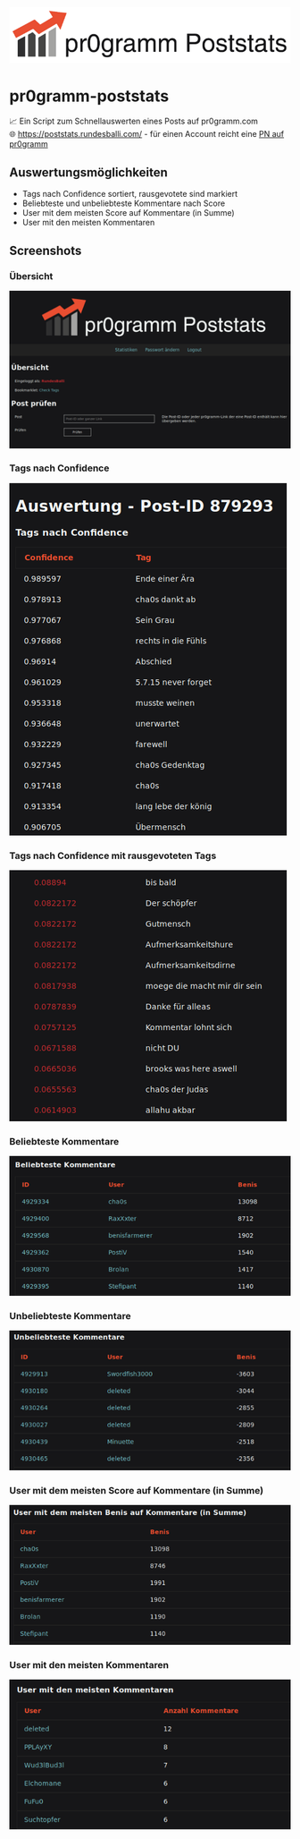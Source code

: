 ![Header](https://raw.githubusercontent.com/RundesBalli/pr0gramm-poststats/master/public/src/header-black.png)

# pr0gramm-poststats
:chart_with_upwards_trend: Ein Script zum Schnellauswerten eines Posts auf pr0gramm.com  
:globe_with_meridians: https://poststats.rundesballi.com/ - für einen Account reicht eine [PN auf pr0gramm](https://pr0gramm.com/inbox/messages/RundesBalli)

## Auswertungsmöglichkeiten
- Tags nach Confidence sortiert, rausgevotete sind markiert
- Beliebteste und unbeliebteste Kommentare nach Score
- User mit dem meisten Score auf Kommentare (in Summe)
- User mit den meisten Kommentaren

## Screenshots
### Übersicht
![Übersicht](https://raw.githubusercontent.com/RundesBalli/pr0gramm-poststats/master/Screenshots/1.png)

### Tags nach Confidence
![Tags nach Confidence](https://raw.githubusercontent.com/RundesBalli/pr0gramm-poststats/master/Screenshots/2.png)

### Tags nach Confidence mit rausgevoteten Tags
![Tags nach Confidence mit rausgevoteten Tags](https://raw.githubusercontent.com/RundesBalli/pr0gramm-poststats/master/Screenshots/3.png)

### Beliebteste Kommentare
![Beliebteste Kommentare](https://raw.githubusercontent.com/RundesBalli/pr0gramm-poststats/master/Screenshots/4.png)

### Unbeliebteste Kommentare
![Unbeliebteste Kommentare](https://raw.githubusercontent.com/RundesBalli/pr0gramm-poststats/master/Screenshots/5.png)

### User mit dem meisten Score auf Kommentare (in Summe)
![User mit dem meisten Score auf Kommentare (in Summe)](https://raw.githubusercontent.com/RundesBalli/pr0gramm-poststats/master/Screenshots/6.png)

### User mit den meisten Kommentaren
![User mit den meisten Kommentaren](https://raw.githubusercontent.com/RundesBalli/pr0gramm-poststats/master/Screenshots/7.png)
